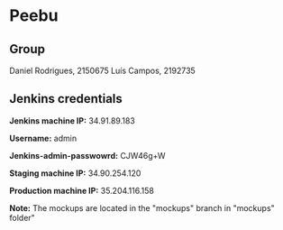 # Peebu

## Group
Daniel Rodrigues, 2150675
Luís Campos, 2192735

## Jenkins credentials
**Jenkins machine IP:** 34.91.89.183

**Username:** admin

**Jenkins-admin-passwowrd:** CJW46g+W


**Staging machine IP:** 34.90.254.120

**Production machine IP:** 35.204.116.158


**Note:** The mockups are located in the "mockups" branch in "mockups" folder"
